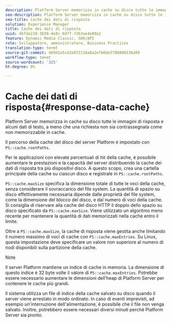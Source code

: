 ```yaml
---
description: Platform Server memorizza in cache su disco tutte le immagini di risposta e alcuni dati di testo, a meno che una richiesta non sia contrassegnata come non memorizzabile in cache.
seo-description: Platform Server memorizza in cache su disco tutte le immagini di risposta e alcuni dati di testo, a meno che una richiesta non sia contrassegnata come non memorizzabile in cache.
seo-title: Cache dei dati di risposta
solution: Experience Manager
title: Cache dei dati di risposta
uuid: dbfda210-3b50-4e8c-8d77-7263ae4e80a2
feature: Dynamic Media Classic, SDK/API
role: Sviluppatore, amministratore, Business Practices
translation-type: tm+mt
source-git-commit: 469d1a5c43a972116a8a2efb0de5708800130a99
workflow-type: tm+mt
source-wordcount: '325'
ht-degree: 0%

---
```



# Cache dei dati di risposta{#response-data-cache}

Platform Server memorizza in cache su disco tutte le immagini di risposta e alcuni dati di testo, a meno che una richiesta non sia contrassegnata come non memorizzabile in cache.

Il percorso della cache del disco del server Platform è impostato con `PS::cache.rootPaths`.

Per le applicazioni con elevate percentuali di hit della cache, è possibile aumentare le prestazioni e la capacità del server distribuendo la cache dei dati di risposta tra più dispositivi disco. A questo scopo, crea una cartella principale della cache su ciascun disco e registrale in `PS::cache.rootPaths`.

`PS::cache.maxSize` specifica la dimensione totale di tutte le voci della cache, senza considerare il sovraccarico del file system. La quantità di spazio su disco effettivamente necessaria dipende dalle proprietà del file system, come la dimensione del blocco del disco, e dal numero di voci della cache. Si consiglia di riservare alla cache del disco HTTP il doppio dello spazio su disco specificato da `PS::cache.maxSize`. Viene utilizzato un algoritmo meno recente per mantenere la quantità di dati memorizzati nella cache entro il limite.

Oltre a `PS::cache.maxSize`, la cache di risposta viene gestita anche limitando il numero massimo di voci di cache con `PS::cache.maxEntries`. Su Linux, questa impostazione deve specificare un valore non superiore al numero di nodi disponibili sulla partizione della cache.

>[!NOTE]
>
>Il server Platform mantiene un indice di cache in memoria. La dimensione di questo indice è 32 byte volte il valore di `PS::cache.maxEntries`. Potrebbe essere necessario aumentare le dimensioni dell’heap di Platform Server per contenere le cache più grandi.

Il sistema utilizza un file di indice della cache salvato su disco quando il server viene arrestato in modo ordinato. In caso di eventi imprevisti, ad esempio un&#39;interruzione dell&#39;alimentazione, è possibile che il file non venga salvato. Inoltre, potrebbero essere necessari diversi minuti perché Platform Server sia pronto.

